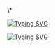 \\\*

[![Typing SVG](https://readme-typing-svg.demolab.com?font=Fira+Code&duration=1000&pause=20&width=800&height=200&lines=‘梨汁汁’的维一号码;[@679264d93b220@]!&left=true&size=80&color=%23FF0000&multiline=true&repeat=true)](https://wunian.xyz)

[![Typing SVG](https://readme-typing-svg.demolab.com?font=Fira+Code&duration=500&pause=20&width=800&height=10000&lines=祝;梨;汁;汁;，;中;考;必;胜;!&left=true&size=800&color=%23FF0000&multiline=true&repeat=true)](https://wunian.xyz)
